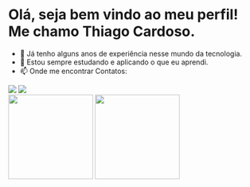    # Olá, seja bem vindo ao meu perfil! Me chamo Thiago Cardoso.
- 👀 Já tenho alguns anos de experiência nesse mundo da tecnologia.
- 🌱 Estou sempre estudando e aplicando o que eu aprendi.
- 📫 Onde me encontrar
Contatos:
<div>
<a href = "mailto:thgbruno2@gmail.com"><img src="https://img.shields.io/badge/Gmail-D14836?style=for-the-badge&logo=gmail&logoColor=white" target="_blank"></a>
<a href="https://www.linkedin.com/in/thiago-cardoso-759a75216/" target="_blank"><img src="https://img.shields.io/badge/-LinkedIn-%230077B5?style=for-the-badge&logo=linkedin&logoColor=white" target="_blank"></a>   
</div>
<div>
<a href="https://github.com/tchio1991" title="Status" target="_blank"><img height="170em" src="https://github-readme-stats.vercel.app/api/top-langs/?username=tchio1991&layout=compact&show_icons=true&title_color=FF0055&text_color=00FFC8&icon_color=FCEE0C&bg_color=141321&cache_seconds=2300"/></a>
<a href="https://github.com/tchio1991" title="Status" target="_blank"><img height="170em" src="https://github-readme-stats.vercel.app/api?username=tchio1991&show_icons=true&title_color=FF0055&text_color=00FFC8&icon_color=FCEE0C&bg_color=141321&cache_seconds=2300"/></a>
</div>

